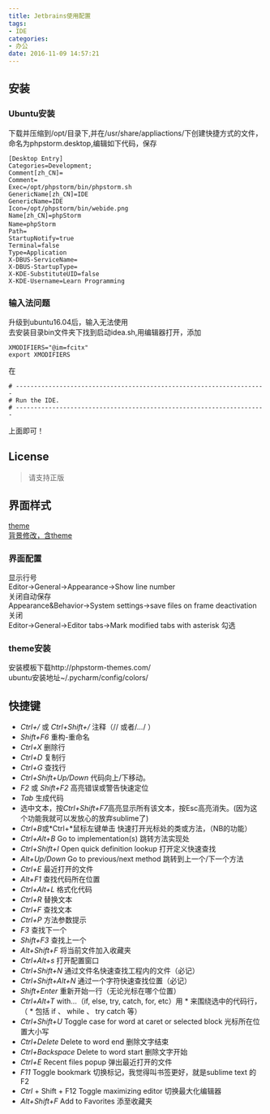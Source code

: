 ```yaml
---
title: Jetbrains使用配置
tags:
- IDE
categories:
- 办公
date: 2016-11-09 14:57:21
---
```


## 安装

### Ubuntu安装

下载并压缩到/opt/目录下,并在/usr/share/appliactions/下创建快捷方式的文件，命名为phpstorm.desktop,编辑如下代码，保存
```text
[Desktop Entry]
Categories=Development;
Comment[zh_CN]=
Comment=
Exec=/opt/phpstorm/bin/phpstorm.sh
GenericName[zh_CN]=IDE
GenericName=IDE
Icon=/opt/phpstorm/bin/webide.png
Name[zh_CN]=phpStorm
Name=phpStorm　　　　　　　
Path=
StartupNotify=true
Terminal=false
Type=Application
X-DBUS-ServiceName=
X-DBUS-StartupType=
X-KDE-SubstituteUID=false
X-KDE-Username=Learn Programming
```

### 输入法问题

升级到ubuntu16.04后，输入无法使用  
去安装目录bin文件夹下找到启动idea.sh,用编辑器打开，添加
```text
XMODIFIERS="@im=fcitx"
export XMODIFIERS
```
在
```text
# ---------------------------------------------------------------------
# Run the IDE.
# ---------------------------------------------------------------------
```
上面即可！

## License
> 请支持正版
    
## 界面样式

[theme](https://github.com/jkaving/intellij-colors-solarized)  
[背景修改，含theme](https://github.com/ChrisRM/material-theme-jetbrains)

### 界面配置

显示行号  
Editor->General->Appearance->Show line number  
关闭自动保存  
Appearance&Behavior->System settings->save files on frame deactivation 关闭  
Editor->General->Editor tabs->Mark modified tabs with asterisk 勾选

### theme安装

安装模板下载http://phpstorm-themes.com/  
ubuntu安装地址~/.pycharm/config/colors/ 

## 快捷键 

* *Ctrl+/* 或 *Ctrl+Shift+/* 注释（// 或者/_…_/ ）  
* *Shift+F6* 重构-重命名  
* *Ctrl+X* 删除行  
* *Ctrl+D* 复制行  
* *Ctrl+G* 查找行  
* *Ctrl+Shift+Up/Down* 代码向上/下移动。  
* *F2* 或 *Shift+F2* 高亮错误或警告快速定位  
* *Tab* 生成代码  
* 选中文本，按*Ctrl+Shift+F7*高亮显示所有该文本，按Esc高亮消失。(因为这个功能我就可以发放心的放弃sublime了)  
* *Ctrl+B*或*Ctrl+*鼠标左键单击 快速打开光标处的类或方法，（NB的功能）  
* *Ctrl+Alt+B* Go to implementation(s) 跳转方法实现处  
* *Ctrl+Shift+I* Open quick definition lookup 打开定义快速查找  
* *Alt+Up/Down* Go to previous/next method 跳转到上一个/下一个方法  
* *Ctrl+E* 最近打开的文件  
* *Alt+F1* 查找代码所在位置  
* *Ctrl+Alt+L* 格式化代码  
* *Ctrl+R* 替换文本  
* *Ctrl+F* 查找文本  
* *Ctrl+P* 方法参数提示  
* *F3* 查找下一个  
* *Shift+F3* 查找上一个  
* *Alt+Shift+F* 将当前文件加入收藏夹  
* *Ctrl+Alt+s* 打开配置窗口  
* *Ctrl+Shift+N* 通过文件名快速查找工程内的文件（必记）  
* *Ctrl+Shift+Alt+N* 通过一个字符快速查找位置（必记）  
* *Shift+Enter* 重新开始一行（无论光标在哪个位置）  
* *Ctrl+Alt+T* with…（if, else, try, catch, for, etc）用 * 来围绕选中的代码行，（ * 包括 if 、 while 、 try catch 等）  
* *Ctrl+Shift+U* Toggle case for word at caret or selected block 光标所在位置大小写  
* *Ctrl+Delete* Delete to word end 删除文字结束  
* *Ctrl+Backspace* Delete to word start 删除文字开始  
* *Ctrl+E* Recent files popup 弹出最近打开的文件  
* *F11* Toggle bookmark 切换标记，我觉得叫书签更好，就是sublime text 的F2  
* *Ctrl* + Shift + F12 Toggle maximizing editor 切换最大化编辑器  
* *Alt+Shift+F* Add to Favorites 添至收藏夹
